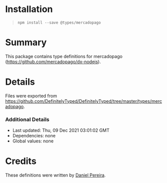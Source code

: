 # Installation
> `npm install --save @types/mercadopago`

# Summary
This package contains type definitions for mercadopago (https://github.com/mercadopago/dx-nodejs).

# Details
Files were exported from https://github.com/DefinitelyTyped/DefinitelyTyped/tree/master/types/mercadopago.

### Additional Details
 * Last updated: Thu, 09 Dec 2021 03:01:02 GMT
 * Dependencies: none
 * Global values: none

# Credits
These definitions were written by [Daniel Pereira](https://github.com/danieldspx).
